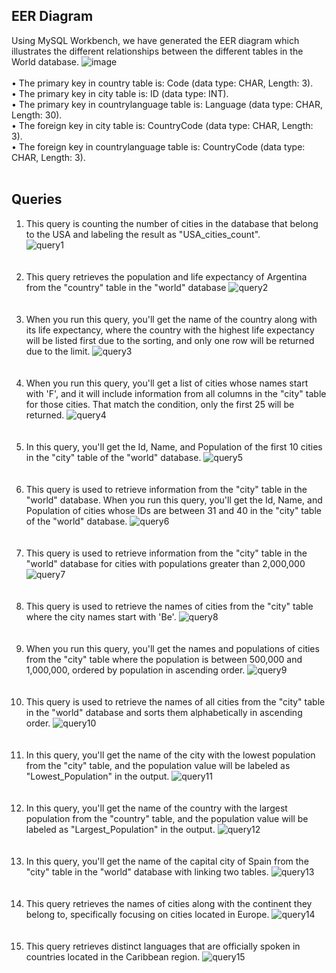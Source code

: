 ## EER Diagram
Using MySQL Workbench, we have generated the EER diagram which illustrates the different relationships between the different tables in the World database.
![image](https://github.com/JiheneGouider/My-SQL-Project/assets/168087527/5f4737af-b7c4-4e1d-84a5-d130a688ab3e)<br><br>
•	The primary key in country table is: Code (data type: CHAR, Length: 3).<br>
•	The primary key in city table is: ID (data type: INT).<br>
•	The primary key in countrylanguage table is: Language (data type: CHAR, Length: 30).<br>
•	The foreign key in city table is: CountryCode (data type: CHAR, Length: 3).<br>
•	The foreign key in countrylanguage table is: CountryCode (data type: CHAR, Length: 3).<br><br>

## Queries

1) This query is counting the number of cities in the database that belong to the USA and labeling the result as "USA_cities_count".  
![query1](https://github.com/JiheneGouider/My-SQL-Project/assets/168087527/ddd8da22-ba0c-4cdf-a760-dda224f29ed9)<br><br><br>
2)  This query retrieves the population and life expectancy of Argentina from the "country" table in the "world" database
![query2](https://github.com/JiheneGouider/My-SQL-Project/assets/168087527/cecc2c30-1346-42b4-804a-edf7db319d37)<br><br><br>
3) When you run this query, you'll get the name of the country along with its life expectancy, where the country with the highest life expectancy will be listed first due to the sorting, and only one row will be returned due to the limit.
![query3](https://github.com/JiheneGouider/My-SQL-Project/assets/168087527/f2c105f7-274c-46dc-970f-a07392130479)<br><br><br>
4) When you run this query, you'll get a list of cities whose names start with 'F', and it will include information from all columns in the "city" table for those cities. That match the condition, only the first 25 will be returned.
![query4](https://github.com/JiheneGouider/My-SQL-Project/assets/168087527/40c095f0-07f8-4beb-bca4-70c82be29dc0)<br><br><br>
5) In this query, you'll get the Id, Name, and Population of the first 10 cities in the "city" table of the "world" database. 
![query5](https://github.com/JiheneGouider/My-SQL-Project/assets/168087527/f2c0148c-f59b-4737-9f04-6592e7f3ab17)<br><br><br>
6) This query is used to retrieve information from the "city" table in the "world" database. When you run this query, you'll get the Id, Name, and Population of cities whose IDs are between 31 and 40 in the "city" table of the "world" database.
![query6](https://github.com/JiheneGouider/My-SQL-Project/assets/168087527/35f02268-a8f3-44f1-a7cb-c4e73255d326)<br><br><br>
7) This query is used to retrieve information from the "city" table in the "world" database for cities with populations greater than 2,000,000
![query7](https://github.com/JiheneGouider/My-SQL-Project/assets/168087527/2af8e1ab-f31b-423b-abd7-fece4f06da6d)<br><br><br>
8) This query is used to retrieve the names of cities from the "city" table where the city names start with 'Be'.
![query8](https://github.com/JiheneGouider/My-SQL-Project/assets/168087527/5314a27e-e623-4444-baa8-5d11bf20450b)<br><br><br>
9) When you run this query, you'll get the names and populations of cities from the "city" table where the population is between 500,000 and 1,000,000, ordered by population in ascending order.
![query9](https://github.com/JiheneGouider/My-SQL-Project/assets/168087527/741adb0c-a6ae-41ac-9b50-9f35d29b40fe)<br><br><br>
10) This query is used to retrieve the names of all cities from the "city" table in the "world" database and sorts them alphabetically in ascending order. 
![query10](https://github.com/JiheneGouider/My-SQL-Project/assets/168087527/484c67cf-6a8b-4b03-a5e1-09ecf311cd7e)<br><br><br>
11) In this query, you'll get the name of the city with the lowest population from the "city" table, and the population value will be labeled as "Lowest_Population" in the output.
![query11](https://github.com/JiheneGouider/My-SQL-Project/assets/168087527/0ab65bfc-eab6-45c3-a8b8-d1c959db5446)<br><br><br>
 12) In this query, you'll get the name of the country with the largest population from the "country" table, and the population value will be labeled as "Largest_Population" in the output.
![query12](https://github.com/JiheneGouider/My-SQL-Project/assets/168087527/a4b3e2bc-50f7-46d0-b760-99ac283120e0)<br><br><br>
13) In this query, you'll get the name of the capital city of Spain from the "city" table in the "world" database with linking two tables.
![query13](https://github.com/JiheneGouider/My-SQL-Project/assets/168087527/68d1536f-2d71-4f6c-9fc1-5caba88c8c48)<br><br><br>
14) This query retrieves the names of cities along with the continent they belong to, specifically focusing on cities located in Europe.
![query14](https://github.com/JiheneGouider/My-SQL-Project/assets/168087527/37c49753-1dfc-4eb5-8ca2-3196d1c93e75)<br><br><br>
15) This query retrieves distinct languages that are officially spoken in countries located in the Caribbean region.
![query15](https://github.com/JiheneGouider/My-SQL-Project/assets/168087527/a261995a-eb67-4c30-9856-9572bd418876)
